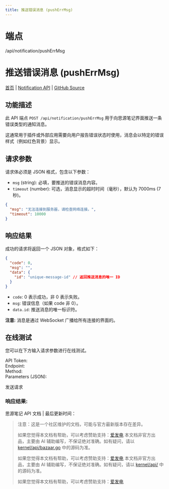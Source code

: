 ```yaml
---
title: 推送错误消息 (pushErrMsg)
---
```

# 端点

/api/notification/pushErrMsg

# 推送错误消息 (pushErrMsg)

[首页](../index.html) | [Notification API](index.html) | [GitHub Source](https://github.com/siyuan-note/siyuan/blob/master/kernel/api/notification.go#L58)

## 功能描述

此 API 端点 `POST /api/notification/pushErrMsg` 用于向思源笔记界面推送一条错误类型的通知消息。

这通常用于插件或外部应用需要向用户报告错误状态时使用，消息会以特定的错误样式（例如红色背景）显示。

## 请求参数

请求体必须是 JSON 格式，包含以下参数：

-   `msg` (string): 必填，要推送的错误消息内容。
-   `timeout` (number): 可选，消息显示的超时时间（毫秒），默认为 7000ms (7秒)。

```json
{
  "msg": "无法连接到服务器，请检查网络连接。",
  "timeout": 10000 
}
```

## 响应结果

成功的请求将返回一个 JSON 对象，格式如下：

```json
{
  "code": 0,
  "msg": "",
  "data": {
    "id": "unique-message-id" // 返回推送消息的唯一 ID
  }
}
```

-   `code`: 0 表示成功，非 0 表示失败。
-   `msg`: 错误信息（如果 code 非 0）。
-   `data.id`: 推送消息的唯一标识符。

**注意:** 消息是通过 WebSocket 广播给所有连接的界面的。

## 在线测试

您可以在下方输入请求参数进行在线测试。

API Token:   
Endpoint:   
Method:   
Parameters (JSON):  
  
发送请求

### 响应结果:

思源笔记 API 文档 | 最后更新时间：

> 注意：这是一个社区维护的文档，可能与官方最新版本存在差异。
> 
> 如果您觉得本文档有帮助，可以考虑赞助支持：[爱发电](https://afdian.com/a/leolee9086?tab=feed)
> 本文档非官方出品，主要由 AI 辅助编写，不保证绝对准确。如有疑问，请以 [kernel/api/bazaar.go](https://github.com/siyuan-note/siyuan/blob/master/kernel/api/bazaar.go) 中的源码为准。
> 
> 如果您觉得本文档有帮助，可以考虑赞助支持：[爱发电](https://afdian.com/a/leolee9086?tab=feed)
> 本文档非官方出品，主要由 AI 辅助编写，不保证绝对准确。如有疑问，请以 [kernel/api/](https://github.com/siyuan-note/siyuan/blob/master/kernel/api/) 中的源码为准。
> 
> 如果您觉得本文档有帮助，可以考虑赞助支持：[爱发电](https://afdian.com/a/leolee9086?tab=feed)

